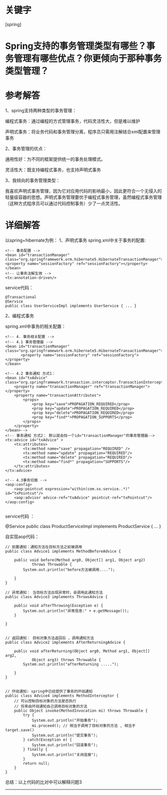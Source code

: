 # 关键字

 \[spring\] 


# Spring支持的事务管理类型有哪些？事务管理有哪些优点？你更倾向于那种事务类型管理？


# 参考解答

1、spring支持两种类型的事务管理：

 编程式事务：通过编程的方式管理事务，代码灵活性大，但是难以维护
 
 声明式事务：将业务代码和事务管理分离，程序员只需用注解结合xml配置来管理事务
 
2、事务管理的优点：
   
   通用性好：为不同的框架提供统一的事务处理模式。
   
   灵活性大：既支持编程式事务，也支持声明式事务
   
3、我倾向的事务管理类型：

  我喜欢声明式事务管理，因为它对应用代码的影响最小，因此更符合一个无侵入的轻量级容器的思想。声明式事务管理要优于编程式事务管理，虽然编程式事务管理（这种方式程序员可以通过代码控制事务）少了一点灵活性。
  
# 详细解答
 
 以spring+hibernate为例：
 1、声明式事务
  spring.xml中关于事务的配置:
 

```
<!-- 事务配置 -->
<bean id="transactionManager" class="org.springframework.orm.hibernate5.HibernateTransactionManager">
<property name="sessionFactory" ref="sessionFactory"></property>
</bean>
<!-- 让事务注解生效 -->
<tx:annotation-driven/>

```

service代码：

```
@Transactional
@Service
public class UserServiceImpl implements UserService { ... }
```


 
 2、编程式事务
   
   spring.xml中事务的相关配置：

```
<!-- 4. 事务相关配置 -->
<!-- 4.1 事务管理器 -->
<bean id="transactionManager" class="org.springframework.orm.hibernate5.HibernateTransactionManager">
       <property name="sessionFactory" ref="sessionFactory"></property>
</bean>
	
<!-- 4.2 事务通知 方式1：
<bean id="txAdvice" class="org.springframework.transaction.interceptor.TransactionInterceptor">
	<property name="transactionManager" ref="transactionManager"></property>
	<property name="transactionAttributes">
		<props>
			<prop key="save">PROPAGATION_REQUIRED</prop>
			<prop key="update">PROPAGATION_REQUIRED</prop>
			<prop key="delete">PROPAGATION_REQUIRED</prop>
			<prop key="find*">PROPAGATION_SUPPORTS</prop>
		</props>
	</property>
</bean>-->	
<!-- 事务通知 方式2： 默认就会找一个id="transactionManager"的事务管理器-->
<tx:advice id="txAdvice" >
	<tx:attributes>
		<tx:method name="save" propagation="REQUIRED" />
		<tx:method name="update" propagation="REQUIRED"/>
		<tx:method name="delete" propagation="REQUIRED"/>
		<tx:method name="find*" propagation="SUPPORTS"/>
	</tx:attributes>
</tx:advice>
	
<!-- 4.3事务切面 -->
<aop:config>
	<aop:pointcut expression="within(com.xx.service..*)" id="txPointcut"/>
	<aop:advisor advice-ref="txAdvice" pointcut-ref="txPointcut"/>
</aop:config>
	
```
service代码 ：

@Service
public class ProductServiceImpl implements ProductService { ... }

自实现aop代码：


```
// 前置通知：通知方法在目标方法之前被调用
public class Advice1 implements MethodBeforeAdvice {

	public void before(Method arg0, Object[] arg1, Object arg2)
			throws Throwable {
		System.out.println("before方法被调用....");
		
	}
}
```

```
// 异常通知： 当目标方法出现异常时，会调用此通知方法
public class Advice3 implements ThrowsAdvice {
	
	public void afterThrowing(Exception e) {
		System.out.println("异常信息:" + e.getMessage());
	}

}
```

```

// 返回通知： 目标对象方法返回后 ，调用通知方法
public class Advice2 implements AfterReturningAdvice {

	public void afterReturning(Object arg0, Method arg1, Object[] arg2,
			Object arg3) throws Throwable {
		System.out.println("afterReturning .....");
		
	}
}
```


```

// 环绕通知: spring中已经提供了事务的环绕通知
public class Advice4 implements MethodInterceptor {
	// 可以控制目标对象的方法是否执行
	// 将来由环绕通知自己调用目标对象的方法
	public Object invoke(MethodInvocation mi) throws Throwable {
		try {
			System.out.println("开始事务");
			mi.proceed(); // 相当于调用了目标对象的方法 , 相当于 target.save()
			System.out.println("提交事务");
		} catch(Exception e) {
			System.out.println("回滚事务");
		} finally {
			System.out.println("关闭连接");
		}
		return null;
	}
}
```

总结：以上代码的比对中可以解释问题3


---



   


